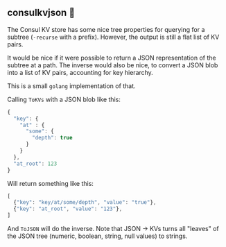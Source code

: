 ## consulkvjson 🌲

The Consul KV store has some nice tree properties for querying for a subtree (`-recurse` with a prefix). However, the output is still a flat list of KV pairs.

It would be nice if it were possible to return a JSON representation of the subtree at a path. The inverse would also be nice, to convert a JSON blob into a list of KV pairs, accounting for key hierarchy.

This is a small `golang` implementation of that.

Calling `ToKVs` with a JSON blob like this:
```js
{
  "key": {
    "at" : {
      "some": {
        "depth": true
      }
    }
  },
  "at_root": 123
}
```

Will return something like this:
```js
[
  {"key": "key/at/some/depth", "value": "true"},
  {"key": "at_root", "value": "123"},
]
```

And `ToJSON` will do the inverse. Note that JSON -> KVs turns all "leaves" of the JSON tree (numeric, boolean, string, null values) to strings.
